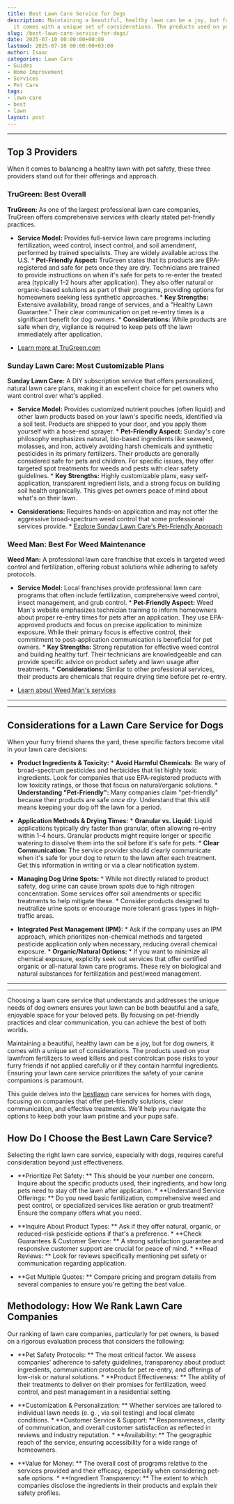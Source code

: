 ```yaml
---
title: Best Lawn Care Service for Dogs
description: Maintaining a beautiful, healthy lawn can be a joy, but for dog owners,
  it comes with a unique set of considerations. The products used on your lawnfrom...
slug: /best-lawn-care-service-for-dogs/
date: 2025-07-10 00:00:00+00:00
lastmod: 2025-07-10 00:00:00+03:00
author: Isaac
categories: Lawn Care
- Guides
- Home Improvement
- Services
- Pet Care
tags:
- lawn-care
- best
- lawn
layout: post
---
```

---

## Top 3 Providers
When it comes to balancing a healthy lawn with pet safety, these three providers stand out for their offerings and approach.

### TruGreen: Best Overall
**TruGreen:** As one of the largest professional lawn care companies, TruGreen offers comprehensive services with clearly stated pet-friendly practices.

* **Service Model:** Provides full-service lawn care programs including fertilization, weed control, insect control, and soil amendment, performed by trained specialists. They are widely available across the U.S. * **Pet-Friendly Aspect:** TruGreen states that its products are EPA-registered and safe for pets once they are dry. Technicians are trained to provide instructions on when it's safe for pets to re-enter the treated area (typically 1-2 hours after application).
They also offer natural or organic-based solutions as part of their programs, providing options for homeowners seeking less synthetic approaches. * **Key Strengths:** Extensive availability, broad range of services, and a "Healthy Lawn Guarantee." Their clear communication on pet re-entry times is a significant benefit for dog owners. * **Considerations:** While products are safe when dry, vigilance is required to keep pets off the lawn immediately after application.

* [Learn more at TruGreen.com](https://www.trugreen.com/content/about-trugreen/pet-friendly-lawn-care/)

### Sunday Lawn Care: Most Customizable Plans
**Sunday Lawn Care:** A DIY subscription service that offers personalized, natural lawn care plans, making it an excellent choice for pet owners who want control over what's applied.

* **Service Model:** Provides customized nutrient pouches (often liquid) and other lawn products based on your lawn's specific needs, identified via a soil test. Products are shipped to your door, and you apply them yourself with a hose-end sprayer. * **Pet-Friendly Aspect:** Sunday's core philosophy emphasizes natural, bio-based ingredients like seaweed, molasses, and iron, actively avoiding harsh chemicals and synthetic pesticides in its primary fertilizers.
Their products are generally considered safe for pets and children. For specific issues, they offer targeted spot treatments for weeds and pests with clear safety guidelines. * **Key Strengths:** Highly customizable plans, easy self-application, transparent ingredient lists, and a strong focus on building soil health organically. This gives pet owners peace of mind about what's on their lawn.

* **Considerations:** Requires hands-on application and may not offer the aggressive broad-spectrum weed control that some professional services provide. * [Explore Sunday Lawn Care's Pet-Friendly Approach](https://www.getsunday.com/pet-safe-lawn-care)

### Weed Man: Best For Weed Maintenance
**Weed Man:** A professional lawn care franchise that excels in targeted weed control and fertilization, offering robust solutions while adhering to safety protocols.

* **Service Model:** Local franchises provide professional lawn care programs that often include fertilization, comprehensive weed control, insect management, and grub control. * **Pet-Friendly Aspect:** Weed Man's website emphasizes technician training to inform homeowners about proper re-entry times for pets after an application. They use EPA-approved products and focus on precise application to minimize exposure.
While their primary focus is effective control, their commitment to post-application communication is beneficial for pet owners. * **Key Strengths:** Strong reputation for effective weed control and building healthy turf. Their technicians are knowledgeable and can provide specific advice on product safety and lawn usage after treatments. * **Considerations:** Similar to other professional services, their products are chemicals that require drying time before pet re-entry.

* [Learn about Weed Man's services](https://weedman.com/programs-and-services/lawn-care)
---
---

## Considerations for a Lawn Care Service for Dogs
When your furry friend shares the yard, these specific factors become vital in your lawn care decisions:

* **Product Ingredients & Toxicity:** * **Avoid Harmful Chemicals:** Be wary of broad-spectrum pesticides and herbicides that list highly toxic ingredients. Look for companies that use EPA-registered products with low toxicity ratings, or those that focus on natural/organic solutions. * **Understanding "Pet-Friendly":** Many companies claim "pet-friendly" because their products are safe *once dry*. Understand that this still means keeping your dog off the lawn for a period.

* **Application Methods & Drying Times:** * **Granular vs. Liquid:** Liquid applications typically dry faster than granular, often allowing re-entry within 1-4 hours. Granular products might require longer or specific watering to dissolve them into the soil before it's safe for pets. * **Clear Communication:** The service provider should clearly communicate when it's safe for your dog to return to the lawn after each treatment. Get this information in writing or via a clear notification system.

* **Managing Dog Urine Spots:** * While not directly related to product safety, dog urine can cause brown spots due to high nitrogen concentration. Some services offer soil amendments or specific treatments to help mitigate these. * Consider products designed to neutralize urine spots or encourage more tolerant grass types in high-traffic areas.

* **Integrated Pest Management (IPM):** * Ask if the company uses an IPM approach, which prioritizes non-chemical methods and targeted pesticide application only when necessary, reducing overall chemical exposure. * **Organic/Natural Options:** * If you want to minimize all chemical exposure, explicitly seek out services that offer certified organic or all-natural lawn care programs. These rely on biological and natural substances for fertilization and pest/weed management.
---
---
Choosing a lawn care service that understands and addresses the unique needs of dog owners ensures your lawn can be both beautiful and a safe, enjoyable space for your beloved pets. By focusing on pet-friendly practices and clear communication, you can achieve the best of both worlds.

Maintaining a beautiful, healthy lawn can be a joy, but for dog owners, it comes with a unique set of considerations. The products used on your lawnfrom fertilizers to weed killers and pest controlcan pose risks to your furry friends if not applied carefully or if they contain harmful ingredients. Ensuring your lawn care service prioritizes the safety of your canine companions is paramount.

This guide delves into the [best](https://pestpolicy.com/best-lawn-care-fertilizer-service/)[lawn](https://pestpolicy.com/best-lawn-care-service-for-weeds/) care services for homes with dogs, focusing on companies that offer pet-friendly solutions, clear communication, and effective treatments. We'll help you navigate the options to keep both your lawn pristine and your pups safe.

##  How Do I Choose the Best Lawn Care Service?

Selecting the right lawn care service, especially with dogs, requires careful consideration beyond just effectiveness.

* **Prioritize Pet Safety: ** This should be your number one concern. Inquire about the specific products used, their ingredients, and how long pets need to stay off the lawn after application. * **Understand Service Offerings: ** Do you need basic fertilization, comprehensive weed and pest control, or specialized services like aeration or grub treatment? Ensure the company offers what you need.

* **Inquire About Product Types: ** Ask if they offer natural, organic, or reduced-risk pesticide options if that's a preference. * **Check Guarantees & Customer Service: ** A strong satisfaction guarantee and responsive customer support are crucial for peace of mind. * **Read Reviews: ** Look for reviews specifically mentioning pet safety or communication regarding application.

* **Get Multiple Quotes: ** Compare pricing and program details from several companies to ensure you're getting the best value.

##  Methodology: How We Rank Lawn Care Companies

Our ranking of lawn care companies, particularly for pet owners, is based on a rigorous evaluation process that considers the following:

* **Pet Safety Protocols: ** The most critical factor. We assess companies' adherence to safety guidelines, transparency about product ingredients, communication protocols for pet re-entry, and offerings of low-risk or natural solutions. * **Product Effectiveness: ** The ability of their treatments to deliver on their promises for fertilization, weed control, and pest management in a residential setting.

* **Customization & Personalization: ** Whether services are tailored to individual lawn needs (e. g. , via soil testing) and local climate conditions. * **Customer Service & Support: ** Responsiveness, clarity of communication, and overall customer satisfaction as reflected in reviews and industry reputation. * **Availability: ** The geographic reach of the service, ensuring accessibility for a wide range of homeowners.

* **Value for Money: ** The overall cost of programs relative to the services provided and their efficacy, especially when considering pet-safe options. * **Ingredient Transparency: ** The extent to which companies disclose the ingredients in their products and explain their safety profiles.